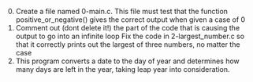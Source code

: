 0. Create a file named 0-main.c. This file must test that the function positive_or_negative() gives the correct output when given a case of 0
1. Comment out (dont delete it!) the part of the code that is causing the output to go into an infinite loop
Fix the code in 2-largest_number.c so that it correctly prints out the largest of three numbers, no matter the case
3. This program converts a date to the day of year and determines how many days are left in the year, taking leap year into consideration.

